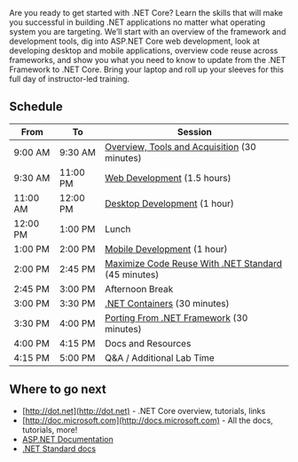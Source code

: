 Are you ready to get started with .NET Core? Learn the skills that will make you successful in building .NET applications no matter what operating system you are targeting. We’ll start with an overview of the framework and development tools, dig into ASP.NET Core web development, look at developing desktop and mobile applications, overview code reuse across frameworks, and show you what you need to know to update from the .NET Framework to .NET Core. Bring your laptop and roll up your sleeves for this full day of instructor-led training.

## Schedule

From     | To       | Session
---------|----------|-------------------------------------------------
9:00 AM  | 9:30 AM | [Overview, Tools and Acquisition](Overview-Tools-Acquisition) (30 minutes)
9:30 AM | 11:00 PM | [Web Development](Web-Dev) (1.5 hours)
11:00 AM | 12:00 PM | [Desktop Development](Desktop-Dev) (1 hour)
12:00 PM | 1:00 PM  | Lunch
1:00 PM  | 2:00 PM  | [Mobile Development](Mobile-Dev) (1 hour)
2:00 PM  | 2:45 PM  | [Maximize Code Reuse With .NET Standard](NET-Standard) (45 minutes)
2:45 PM  | 3:00 PM  | Afternoon Break
3:00 PM  | 3:30 PM  | [.NET Containers](NET-Core-Containers) (30 minutes)
3:30 PM  | 4:00 PM  | [Porting From .NET Framework](Porting-From-NET-Framework) (30 minutes)
4:00 PM  | 4:15 PM  | Docs and Resources
4:15 PM  | 5:00 PM  | Q&A / Additional Lab Time

## Where to go next
 * [http://dot.net](http://dot.net) - .NET Core overview, tutorials, links
 * [http://doc.microsoft.com](http://docs.microsoft.com) - All the docs, tutorials, more!
 * [ASP.NET Documentation](https://docs.microsoft.com/en-us/aspnet/)
 * [.NET Standard docs](https://docs.microsoft.com/en-us/dotnet/articles/standard/library)